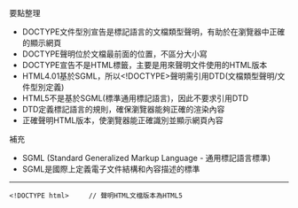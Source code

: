 要點整理
- DOCTYPE文件型別宣告是標記語言的文檔類型聲明，有助於在瀏覽器中正確的顯示網頁
- DOCTYPE聲明位於文檔最前面的位置，不區分大小寫
- DOCTYPE宣告不是HTML標籤，主要是用來聲明文件使用的HTML版本
- HTML4.01基於SGML，所以\<!DOCTYPE\>聲明需引用DTD(文檔類型聲明/文件型別定義)
- HTML5不是基於SGML(標準通用標記語言)，因此不要求引用DTD
- DTD定義標記語言的規則，確保瀏覽器能夠正確的渲染內容
- 正確聲明HTML版本，使瀏覽器能正確識別並顯示網頁內容

補充
- SGML (Standard Generalized Markup Language - 通用標記語言標準)
- SGML是國際上定義電子文件結構和內容描述的標準

---

```
<!DOCTYPE html>		// 聲明HTML文檔版本為HTML5
```